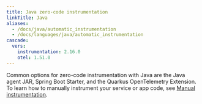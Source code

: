 ```yaml
---
title: Java zero-code instrumentation
linkTitle: Java
aliases:
  - /docs/java/automatic_instrumentation
  - /docs/languages/java/automatic_instrumentation
cascade:
  vers:
    instrumentation: 2.16.0
    otel: 1.51.0
---
```


Common options for zero-code instrumentation with Java are the Java agent JAR,
Spring Boot Starter, and the Quarkus OpenTelemetry Extension. To learn how to
manually instrument your service or app code, see
[Manual instrumentation](/docs/languages/java/instrumentation/).
